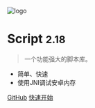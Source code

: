 ![logo](https://docsify.js.org/_media/icon.svg ':size=10%')

# Script <small>2.18</small>

> 一个功能强大的脚本库。

- 简单、快速
- 使用JNI调试安卓内存

[GitHub](https://github.com/moshuixins/Script)
[快速开始](#综述)